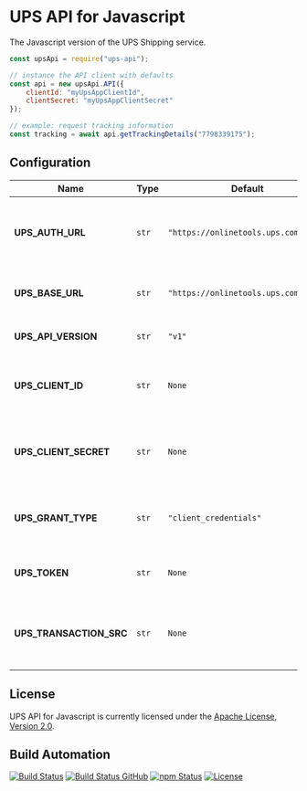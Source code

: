 # UPS API for Javascript

The Javascript version of the UPS Shipping service.

```javascript
const upsApi = require("ups-api");

// instance the API client with defaults
const api = new upsApi.API({
    clientId: "myUpsAppClientId",
    clientSecret: "myUpsAppClientSecret"
});

// example: request tracking information
const tracking = await api.getTrackingDetails("7798339175");
```

## Configuration

| Name                    | Type  | Default                              | Description                                            |
| ----------------------- | ----- | ------------------------------------ | ------------------------------------------------------ |
| **UPS_AUTH_URL**        | `str` | `"https://onlinetools.ups.com/"`     | The base auth URL used for the OAuth token request.    |
| **UPS_BASE_URL**        | `str` | `"https://onlinetools.ups.com/api/"` | The base URL used for API requests.                    |
| **UPS_API_VERSION**     | `str` | `"v1"`                               | The version of the API to use.                         |
| **UPS_CLIENT_ID**       | `str` | `None`                               | The application client ID to obtain the token.         |
| **UPS_CLIENT_SECRET**   | `str` | `None`                               | The application client secret to obtain the token.     |
| **UPS_GRANT_TYPE**      | `str` | `"client_credentials"`               | The application grant type to obtain the token.        |
| **UPS_TOKEN**           | `str` | `None`                               | The token granted by the OAuth request.                |
| **UPS_TRANSACTION_SRC** | `str` | `None`                               | The transaction source to be added to request headers. |

## License

UPS API for Javascript is currently licensed under the [Apache License, Version 2.0](http://www.apache.org/licenses/).

## Build Automation

[![Build Status](https://app.travis-ci.com/ripe-tech/ups-api-js.svg?branch=master)](https://travis-ci.com/github/ripe-tech/ups-api-js)
[![Build Status GitHub](https://github.com/ripe-tech/ups-api-js/workflows/Main%20Workflow/badge.svg)](https://github.com/ripe-tech/ups-api-js/actions)
[![npm Status](https://img.shields.io/npm/v/ups-api.svg)](https://www.npmjs.com/package/ups-api)
[![License](https://img.shields.io/badge/license-Apache%202.0-blue.svg)](https://www.apache.org/licenses/)
